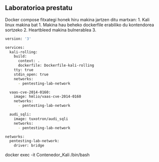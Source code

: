 

## Laboratorioa prestatu

Docker compose fitxategi honek hiru makina jartzen ditu martxan:
	1. Kali linux makina bat
		1. Makina hau beheko dockerfile erabiliko du kontendorea sortzeko
	2. Heartbleed makina bulnerablea
	3. 
```bash
version: '3'

services:
  kali-rolling:
    build:
      context: .
      dockerfile: Dockerfile-kali-rolling
    tty: true
    stdin_open: true
    networks:
      - pentesting-lab-network

  vaas-cve-2014-0160:
    image: hmlio/vaas-cve-2014-0160
    networks:
      - pentesting-lab-network

  audi_sqli:
    image: tuxotron/audi_sqli
    networks:
      - pentesting-lab-network

networks:
  pentesting-lab-network:
    driver: bridge
```
docker exec -it Contenedor_Kali /bin/bash
